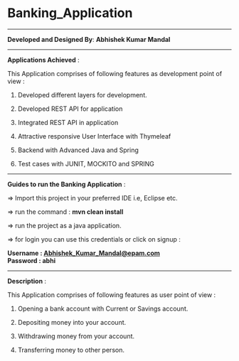 # Banking_Application

<hr><strong>Developed and Designed By</strong>:  <strong>Abhishek Kumar Mandal</strong>

<hr><strong>Applications Achieved</strong> :

This Application comprises of following features as development point of view :

1. Developed different layers for development.

2. Developed REST API for application

3. Integrated REST API in application

4. Attractive responsive User Interface with Thymeleaf

5. Backend with Advanced Java and Spring 

6. Test cases with JUNIT, MOCKITO and SPRING 

<hr><strong>Guides to run the Banking Application</strong> :

=> Import this project in your preferred IDE i.e, Eclipse etc. 

=> run the command :           <strong> mvn clean install </strong>

=> run the project as a java application.

=> for login you can use this credentials or click on signup :

<strong> Username : Abhishek_Kumar_Mandal@epam.com </strong><br>
<strong> Password : abhi </strong>

<hr><strong>Description</strong> :

This Application comprises of following features as user point of view :

1. Opening a bank account with Current or Savings account.

2. Depositing money into your account. 

3. Withdrawing money from your account.

4. Transferring money to other person.

